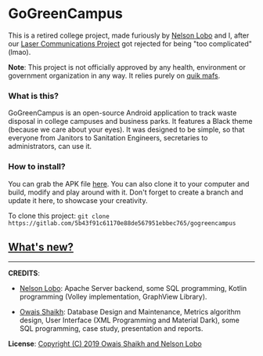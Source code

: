 # GoGreenCampus 

This is a retired college project, made furiously by [Nelson Lobo](https://github.com/nelsonlobo99) and I, after our [Laser Communications Project](https://gitlab.com/5b43f91c61170e88de567951ebbec765/laser-communications-system) got rejected for being "too complicated" (lmao). 

<b>Note</b>: This project is not officially approved by any health, environment or government organization in any way. It relies purely on [quik mafs](https://www.youtube.com/watch?v=5zexg3wFN70).

### What is this?

GoGreenCampus is an open-source Android application to track waste disposal in college campuses and business parks. It features a Black theme (because we care about your eyes). It was designed to be simple, so that everyone from Janitors to Sanitation Engineers, secretaries to administrators, can use it.

### How to install?

You can grab the APK file [here](https://gitlab.com/5b43f91c61170e88de567951ebbec765/gogreencampus/raw/master/Prebuilt%20APKs/app-debug.apk?inline=false). You can also clone it to your computer and build, modify and play around with it. Don't forget to create a branch and update it here, to showcase your creativity. 

To clone this project:
```git clone https://gitlab.com/5b43f91c61170e88de567951ebbec765/gogreencampus```

## [What's new?](CHANGELOG.md)

<hr>
<b>CREDITS</b>: 

* [Nelson Lobo](https://github.com/nelsonlobo99): Apache Server backend, some SQL programming, Kotlin programming (Volley implementation, GraphView Library).

* [Owais Shaikh](https://gitlab.com/5b43f91c61170e88de567951ebbec765): Database Design and Maintenance,  Metrics algorithm design, User Interface (XML Programming and Material Dark), some SQL programming, case study, presentation and reports.

<b>License</b>: [Copyright (C) 2019  Owais Shaikh and Nelson Lobo](LICENSE)
